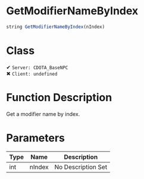 # GetModifierNameByIndex
```js
string GetModifierNameByIndex(nIndex)
```
# Class
✔ `Server: CDOTA_BaseNPC`  
✖ `Client: undefined`  

# Function Description
Get a modifier name by index.
# Parameters
Type|Name|Description
--|--|--
int|nIndex|No Description Set
